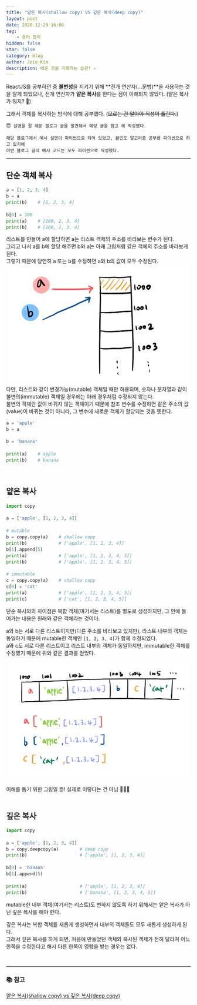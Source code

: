 ```yaml
---
title: "얕은 복사(shallow copy) VS 깊은 복사(deep copy)"
layout: post
date: 2020-12-29 16:00
tag:
    - 용어 정리
hidden: false
star: false
category: blog
author: Joie-Kim
description: 배운 것을 기록하는 습관! ✍️
---
```


ReactJS를 공부하던 중 **불변성**을 지키기 위해 **전개 연산자(...문법)**을 사용하는 것을 알게 되었으나, 전개 연산자가 **얕은 복사**를 한다는 점이 이해되지 않았다. (얕은 복사가 뭐지? 🤨)<br>

그래서 객체를 복사하는 방식에 대해 공부했다. (~~모르는 건 알아야 직성이 풀린다.~~) <br>

```
😇 설명을 잘 해둔 블로그 글을 발견해서 해당 글을 참고 해 작성했다.

해당 블로그에서 예시 설명이 파이썬으로 되어 있었고, 본인도 알고리즘 공부를 파이썬으로 하고 있기에
이번 블로그 글의 예시 코드는 모두 파이썬으로 작성했다.
```

---

## 단순 객체 복사

```python
a = [1, 2, 3, 4]
b = a
print(b)    # [1, 2, 3, 4]

b[0] = 100
print(a)    # [100, 2, 3, 4]
print(b)    # [100, 2, 3, 4]
```

리스트를 만들어 a에 할당하면 a는 리스트 객체의 주소를 바라보는 변수가 된다.<br>
그리고 나서 a를 b에 할당 해주면 b와 a는 아래 그림처럼 같은 객체의 주소를 바라보게 된다.<br>
그렇기 때문에 당연히 a 또는 b를 수정하면 a와 b의 값이 모두 수정된다.
![image](/assets/201229/simple_copy.jpeg)
다만, 리스트와 같이 변경가능(mutable) 객체일 때만 허용되며, 숫자나 문자열과 같이 불변의(immutable) 객체일 경우에는 아래 경우처럼 수정되지 않는다.<br>
불변의 객체란 값이 바뀌지 않는 객체이기 때문에 참조 변수를 수정하면 같은 주소의 값(value)이 바뀌는 것이 아니라, 그 변수에 새로운 객체가 할당되는 것을 뜻한다.
```python
a = 'apple'
b = a

b = 'banana'

print(a)    # apple
print(b)    # banana
```

<br>

## 얕은 복사

```python
import copy

a = ['apple', [1, 2, 3, 4]]

# mutable
b = copy.copy(a)    # shallow copy
print(b)            # ['apple', [1, 2, 3, 4]]
b[1].append(5)
print(a)            # ['apple', [1, 2, 3, 4, 5]]
print(b)            # ['apple', [1, 2, 3, 4, 5]]

# immutable
c = copy.copy(a)    # shallow copy
c[0] = 'cat'
print(a)            # ['apple', [1, 2, 3, 4, 5]]
print(c)            # ['cat', [1, 2, 3, 4, 5]]
```

단순 복사와의 차이점은 복합 객체(여기서는 리스트)를 별도로 생성하지만, 그 안에 들어가는 내용은 원래와 같은 객체라는 것이다.<br>

a와 b는 서로 다른 리스트이지만(다른 주소를 바라보고 있지만), 라스트 내부의 객체는 동일하기 때문에 mutable한 객체인 `[1, 2, 3, 4]`가 함께 수정되었다.<br>
a와 c도 서로 다른 리스트이고 리스트 내부의 객체가 동일하지만, immutable한 객체를 수정했기 때문에 위와 같은 결과를 얻었다.

![image](/assets/201229/shallow_copy.jpeg)
<figcaption class="caption">이해를 돕기 위한 그림일 뿐! 실제로 이렇다는 건 아님 🙅🏻‍♀️</figcaption>

<br>

## 깊은 복사

```python
import copy

a = ['apple', [1, 2, 3, 4]]
b = copy.deepcopy(a)        # deep copy
print(b)                    # ['apple', [1, 2, 3, 4]]

b[0] = 'banana'
b[1].append(5)

print(a)                    # ['apple', [1, 2, 3, 4]]
print(b)                    # ['banana', [1, 2, 3, 4, 5]]
```

mutable한 내부 객체(여기서는 리스트)도 변하지 않도록 하기 위해서는 얕은 복사가 아닌 깊은 복사를 해야 한다.<br>

깊은 복사는 복합 객체를 새롭게 생성하면서 내부의 객체들도 모두 새롭게 생성하게 된다.<br>
그래서 깊은 복사를 하게 되면, 처음에 만들었던 객체와 복사된 객체가 전혀 달라져 어느 한쪽을 수정한다고 해서 다른 한쪽이 영향을 받는 경우는 없다.

<br>

---

### 📚 참고

[얕은 복사(shallow copy) vs 깊은 복사(deep copy)](https://blueshw.github.io/2016/01/20/shallow-copy-deep-copy/)
